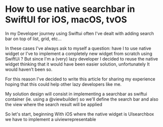 # How to use native searchbar in SwiftUI for iOS, macOS, tvOS

In my Developer journey using Swiftui often I've dealt with adding search bar on top of list, grid, etc…

In these cases I've always ask to myself a question: have I to use native widget or I’ve to implement a completely new widget from scratch using SwiftUi ?
But since I'm a (very)  lazy developer I decided to reuse the native widget thinking that it would have been easier solution, unfortunately It would haven’t been so.

For this reason I've decided to write this article for sharing my experience hoping that this could help other lazy developers like me. 

My solution design will consist in implementing a searchbar as swiftui container (ie. using a @viewbuilder) so we'll define the search bar and also the view where the search result will be applied


So let's start, beginning With iOS where the native widget is UIsearchbox we have to implement a uiviewrepresentable



